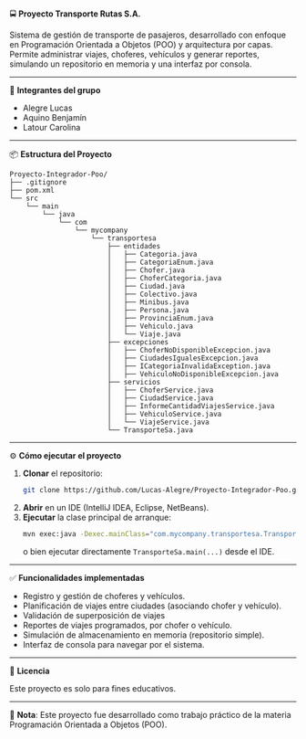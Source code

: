 🚍 **Proyecto Transporte Rutas S.A.**

Sistema de gestión de transporte de pasajeros, desarrollado con enfoque en Programación Orientada a Objetos (POO) y arquitectura por capas. Permite administrar viajes, choferes, vehículos y generar reportes, simulando un repositorio en memoria y una interfaz por consola.

---

👥 **Integrantes del grupo**

- Alegre Lucas
- Aquino Benjamín
- Latour Carolina

---

📦 **Estructura del Proyecto**

```
Proyecto-Integrador-Poo/
├── .gitignore
├── pom.xml
└── src
    └── main
        └── java
            └── com
                └── mycompany
                    └── transportesa
                        ├── entidades
                        │   ├── Categoria.java
                        │   ├── CategoriaEnum.java
                        │   ├── Chofer.java
                        │   ├── ChoferCategoria.java
                        │   ├── Ciudad.java
                        │   ├── Colectivo.java
                        │   ├── Minibus.java
                        │   ├── Persona.java
                        │   ├── ProvinciaEnum.java
                        │   ├── Vehiculo.java
                        │   └── Viaje.java
                        ├── excepciones
                        │   ├── ChoferNoDisponibleExcepcion.java
                        │   ├── CiudadesIgualesExcepcion.java
                        │   ├── ICategoriaInvalidaException.java
                        │   ├── VehiculoNoDisponibleExcepcion.java
                        ├── servicios
                        │   ├── ChoferService.java
                        │   ├── CiudadService.java
                        │   ├── InformeCantidadViajesService.java
                        │   ├── VehiculoService.java
                        │   └── ViajeService.java
                        └── TransporteSa.java
```

---

⚙️ **Cómo ejecutar el proyecto**

1. **Clonar** el repositorio:
   ```bash
   git clone https://github.com/Lucas-Alegre/Proyecto-Integrador-Poo.git
   ```
2. **Abrir** en un IDE (IntelliJ IDEA, Eclipse, NetBeans).
3. **Ejecutar** la clase principal de arranque:
   ```bash
   mvn exec:java -Dexec.mainClass="com.mycompany.transportesa.TransporteSa"
   ```
   o bien ejecutar directamente `TransporteSa.main(...)` desde el IDE.

---

✅ **Funcionalidades implementadas**

- Registro y gestión de choferes y vehículos.
- Planificación de viajes entre ciudades (asociando chofer y vehículo).
- Validación de superposición de viajes 
- Reportes de viajes programados, por chofer o vehículo.
- Simulación de almacenamiento en memoria (repositorio simple).
- Interfaz de consola para navegar por el sistema.

---

📄 **Licencia**

Este proyecto es solo para fines educativos.

---

📝 **Nota**: Este proyecto fue desarrollado como trabajo práctico de la materia Programación Orientada a Objetos (POO).
